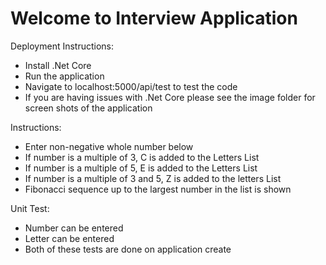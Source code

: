 # Welcome to Interview Application
Deployment Instructions:
* Install .Net Core
* Run the application 
* Navigate to localhost:5000/api/test to test the code
* If you are having issues with .Net Core please see the image folder for screen shots of the application

Instructions:
* Enter non-negative whole number below
* If number is a multiple of 3, C is added to the Letters List
* If number is a multiple of 5, E is added to the Letters List
* If number is a multiple of 3 and 5, Z is added to the letters List
* Fibonacci sequence up to the largest number in the list is shown

Unit Test:
* Number can be entered 
* Letter can be entered
* Both of these tests are done on application create